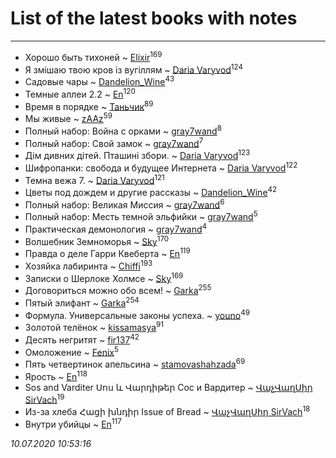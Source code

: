 # List of the latest books with notes
---

* Хорошо быть тихоней ~ [Elixir](users/115/115826717712507836033-google)<sup>169</sup>
* Я змішаю твою кров із вугіллям ~ [Daria Varyvod](users/829/829893410524253-facebook)<sup>124</sup>
* Садовые чары ~ [Dandelion_Wine](users/586/58602788-vkontakte)<sup>43</sup>
* Темные аллеи 2.2 ~ [En](users/333/333646551-vkontakte)<sup>120</sup>
* Время в порядке ~ [Таньчик](users/209/2096581563762610-facebook)<sup>89</sup>
* Мы живые ~ [zAAz](users/202/202248233-vkontakte)<sup>59</sup>
* Полный набор: Война с орками ~ [gray7wand](users/110/110080946273609412257-google)<sup>8</sup>
* Полный набор: Свой замок ~ [gray7wand](users/110/110080946273609412257-google)<sup>7</sup>
* Дім дивних дітей. Пташині збори. ~ [Daria Varyvod](users/829/829893410524253-facebook)<sup>123</sup>
* Шифропанки: свобода и будущее Интернета ~ [Daria Varyvod](users/829/829893410524253-facebook)<sup>122</sup>
* Темна вежа 7. ~ [Daria Varyvod](users/829/829893410524253-facebook)<sup>121</sup>
* Цветы под дождем и другие рассказы ~ [Dandelion_Wine](users/586/58602788-vkontakte)<sup>42</sup>
* Полный набор: Великая Миссия ~ [gray7wand](users/110/110080946273609412257-google)<sup>6</sup>
* Полный набор: Месть темной эльфийки ~ [gray7wand](users/110/110080946273609412257-google)<sup>5</sup>
* Практическая демонология ~ [gray7wand](users/110/110080946273609412257-google)<sup>4</sup>
* Волшебник Земноморья ~ [Sky](users/118/118049897850017649660-google)<sup>170</sup>
* Правда о деле Гарри Квеберта ~ [En](users/333/333646551-vkontakte)<sup>119</sup>
* Хозяйка лабиринта ~ [Chiffi](users/105/105831994080785626680-google)<sup>193</sup>
* Записки о Шерлоке Холмсе ~ [Sky](users/118/118049897850017649660-google)<sup>169</sup>
* Договориться можно обо всем! ~ [Garka](users/115/115753719718250012620-google)<sup>255</sup>
* Пятый элифант ~ [Garka](users/115/115753719718250012620-google)<sup>254</sup>
* Формула. Универсальные законы успеха. ~ [youno](users/302/302928912-vkontakte)<sup>49</sup>
* Золотой телёнок ~ [kissamasya](users/684/68439978-vkontakte)<sup>91</sup>
* Десять негритят ~ [fir137](users/176/176805114-yandex)<sup>42</sup>
* Омоложение ~ [Fenix](users/111/111367585493471720963-google)<sup>5</sup>
* Пять четвертинок апельсина ~ [stamovashahzada](users/310/310646815-vkontakte)<sup>69</sup>
* Ярость ~ [En](users/333/333646551-vkontakte)<sup>118</sup>
* Sos and Varditer Սոս և Վարդիթեր Сос и Вардитер ~ [ՎաչՎաղՍիր SirVach](users/113/1130000004300166-yandex)<sup>19</sup>
* Из-за хлеба Հացի խնդիր Issue of Bread ~ [ՎաչՎաղՍիր SirVach](users/113/1130000004300166-yandex)<sup>18</sup>
* Внутри убийцы ~ [En](users/333/333646551-vkontakte)<sup>117</sup>


_10.07.2020 10:53:16_
